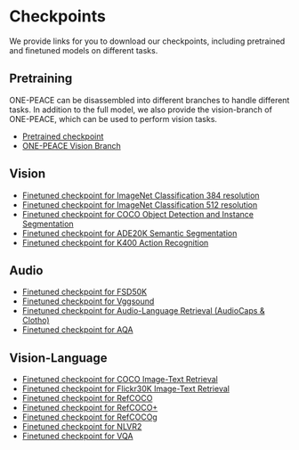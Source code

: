 # Checkpoints

We provide links for you to download our checkpoints, including pretrained and finetuned models on different tasks.

## Pretraining
ONE-PEACE can be disassembled into different branches to handle different tasks. In addition to the full model, we also provide the vision-branch of ONE-PEACE, which can be used to perform vision tasks.
* <a href="https://one-peace-shanghai.oss-accelerate.aliyuncs.com/one-peace.pt"> Pretrained checkpoint </a>
* <a href="https://one-peace-shanghai.oss-accelerate.aliyuncs.com/one_peace_checkpoints/one-peace-vision.pkl"> ONE-PEACE Vision Branch </a>

## Vision
* <a href="https://one-peace-shanghai.oss-accelerate.aliyuncs.com/one_peace_checkpoints/onepeace_ft_21kto1k_384.pth"> Finetuned checkpoint for ImageNet Classification 384 resolution </a>
* <a href="https://one-peace-shanghai.oss-accelerate.aliyuncs.com/one_peace_checkpoints/onepeace_ft_21kto1k_512.pth"> Finetuned checkpoint for ImageNet Classification 512 resolution </a>
* <a href="https://one-peace-shanghai.oss-accelerate.aliyuncs.com/one_peace_checkpoints/onepeace_det_coco.pth"> Finetuned checkpoint for COCO Object Detection and Instance Segmentation </a>
* <a href="https://one-peace-shanghai.oss-accelerate.aliyuncs.com/one_peace_checkpoints/onepeace_seg_cocostuff2ade20k.pth"> Finetuned checkpoint for ADE20K Semantic Segmentation </a>
* <a href="https://one-peace-shanghai.oss-accelerate.aliyuncs.com/one_peace_checkpoints/onepeace_video_k400.pth"> Finetuned checkpoint for K400 Action Recognition </a>

## Audio
* <a href="https://one-peace-shanghai.oss-accelerate.aliyuncs.com/one_peace_checkpoints/finetune_fsd50k.pt"> Finetuned checkpoint for FSD50K </a>
* <a href="https://one-peace-shanghai.oss-accelerate.aliyuncs.com/one_peace_checkpoints/finetune_vggsound.pt"> Finetuned checkpoint for Vggsound </a>
* <a href="https://one-peace-shanghai.oss-accelerate.aliyuncs.com/one_peace_checkpoints/finetune_al_retrieval.pt"> Finetuned checkpoint for Audio-Language Retrieval (AudioCaps & Clotho) </a>
* <a href="https://one-peace-shanghai.oss-accelerate.aliyuncs.com/one_peace_checkpoints/finetune_aqa.pt"> Finetuned checkpoint for AQA </a>

## Vision-Language
* <a href="https://one-peace-shanghai.oss-accelerate.aliyuncs.com/one_peace_checkpoints/finetune_coco.pt"> Finetuned checkpoint for COCO Image-Text Retrieval </a>
* <a href="https://one-peace-shanghai.oss-accelerate.aliyuncs.com/one_peace_checkpoints/finetune_flickr.pt"> Finetuned checkpoint for Flickr30K Image-Text Retrieval </a>
* <a href="https://one-peace-shanghai.oss-accelerate.aliyuncs.com/one_peace_checkpoints/finetune_refcoco.pt"> Finetuned checkpoint for RefCOCO </a>
* <a href="https://one-peace-shanghai.oss-accelerate.aliyuncs.com/one_peace_checkpoints/finetune_refcoco%2B.pt"> Finetuned checkpoint for RefCOCO+ </a>
* <a href="https://one-peace-shanghai.oss-accelerate.aliyuncs.com/one_peace_checkpoints/finetune_refcocog.pt"> Finetuned checkpoint for RefCOCOg </a>
* <a href="https://one-peace-shanghai.oss-accelerate.aliyuncs.com/one_peace_checkpoints/finetune_nlvr2.pt"> Finetuned checkpoint for NLVR2 </a>
* <a href="https://one-peace-shanghai.oss-accelerate.aliyuncs.com/one_peace_checkpoints/finetune_vqa.pt"> Finetuned checkpoint for VQA </a>
